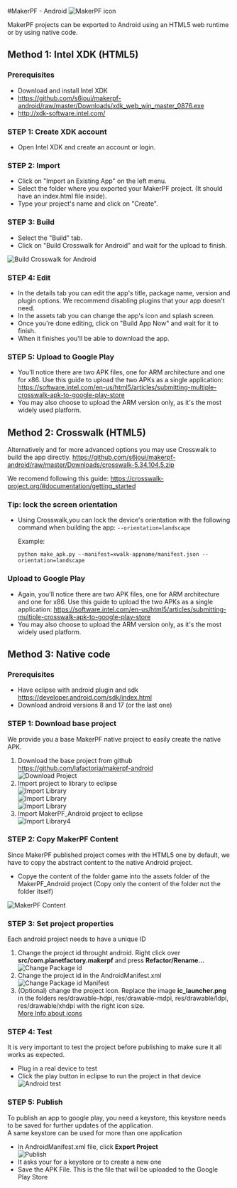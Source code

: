 #MakerPF - Android
![MakerPF icon](https://dl.dropboxusercontent.com/u/18446966/MAKERPF_MANUAL_IMAGES/makerPFicon.png)

[MakerPF]: http://wwww.planetfactory.com "MakerPF"
[LaFactoria]: http://wwww.lafactoria.eu "La Factoria"

MakerPF projects can be exported to Android using an HTML5 web runtime or by using native code.

## Method 1: Intel XDK (HTML5)

### Prerequisites
- Download and install Intel XDK
- <https://github.com/s6joui/makerpf-android/raw/master/Downloads/xdk_web_win_master_0876.exe>
- <http://xdk-software.intel.com/>

### STEP 1: Create XDK account
- Open Intel XDK and create an account or login.

### STEP 2: Import
- Click on "Import an Existing App" on the left menu.
- Select the folder where you exported your MakerPF project. (It should have an index.html file inside).
- Type your project's name and click on "Create".

### STEP 3: Build
- Select the "Build" tab.
- Click on "Build Crosswalk for Android" and wait for the upload to finish.

![Build Crosswalk for Android](http://i.imgur.com/URbl8MY.jpg)   

### STEP 4: Edit
- In the details tab you can edit the app's title, package name, version and plugin options. We recommend disabling plugins that your app doesn't need.
- In the assets tab you can change the app's icon and splash screen.
- Once you're done editing, click on "Build App Now" and wait for it to finish.
- When it finishes you'll be able to download the app.

### STEP 5: Upload to Google Play
- You'll notice there are two APK files, one for ARM architecture and one for x86. Use this guide to upload the two APKs as a single application: <https://software.intel.com/en-us/html5/articles/submitting-multiple-crosswalk-apk-to-google-play-store>
- You may also choose to upload the ARM version only, as it's the most widely used platform.

## Method 2: Crosswalk (HTML5)

Alternatively and for more advanced options you may use Crosswalk to build the app directly. <https://github.com/s6joui/makerpf-android/raw/master/Downloads/crosswalk-5.34.104.5.zip>

We recomend following this guide: <https://crosswalk-project.org/#documentation/getting_started>

### Tip: lock the screen orientation
- Using Crosswalk,you can lock the device's orientation with the following command when building the app: ```--orientation=landscape```
    
    Example:
    ```
    python make_apk.py --manifest=xwalk-appname/manifest.json --orientation=landscape
    ```

### Upload to Google Play
- Again, you'll notice there are two APK files, one for ARM architecture and one for x86. Use this guide to upload the two APKs as a single application: <https://software.intel.com/en-us/html5/articles/submitting-multiple-crosswalk-apk-to-google-play-store>
- You may also choose to upload the ARM version only, as it's the most widely used platform.

## Method 3: Native code

### Prerequisites
- Have eclipse with android plugin and sdk <https://developer.android.com/sdk/index.html>
- Download android versions 8 and 17 (or the last one)
 
### STEP 1: Download base project
We provide you a base MakerPF native project to easily create the native APK.

1. Download the base project from github <https://github.com/lafactoria/makerpf-android>      
![Download Project](https://dl.dropboxusercontent.com/u/18446966/MAKERPF_MANUAL_IMAGES/makerPF-download.png)   
2. Import project to library to eclipse   
![Import Library](https://dl.dropboxusercontent.com/u/18446966/MAKERPF_MANUAL_IMAGES/android/import.png)   
![Import Library](https://dl.dropboxusercontent.com/u/18446966/MAKERPF_MANUAL_IMAGES/android/import2.png)   
![Import Library](https://dl.dropboxusercontent.com/u/18446966/MAKERPF_MANUAL_IMAGES/android/import3.png)   
3. Import MakerPF_Android project to eclipse     
![Import Library4](https://dl.dropboxusercontent.com/u/18446966/MAKERPF_MANUAL_IMAGES/android/import4.png)


### STEP 2: Copy MakerPF Content
Since MakerPF published project comes with the HTML5 one by default, we have to copy the abstract content to the native Android project.   

- Copye the content of the folder game into the assets folder of the MakerPF_Android project (Copy only the content of the folder not the folder itself)

![MakerPF Content](https://dl.dropboxusercontent.com/u/18446966/MAKERPF_MANUAL_IMAGES/android/content.png)


### STEP 3: Set project properties
Each android project needs to have a unique ID   

1. Change the project id throught android. Right click over **src/com.planetfactory.makerpf** and press **Refactor/Rename…**
![Change Package id](https://dl.dropboxusercontent.com/u/18446966/MAKERPF_MANUAL_IMAGES/android/rename.png)
2. Change the project id in the AndroidManifest.xml 
![Change Package id Manifest](https://dl.dropboxusercontent.com/u/18446966/MAKERPF_MANUAL_IMAGES/android/packageId.png)
3. (Optional) change the project icon. Replace the image **ic_launcher.png** in the folders res/drawable-hdpi, res/drawable-mdpi, res/drawable/ldpi, res/drawable/xhdpi with the right icon size.   
[More Info about icons](http://developer.android.com/design/style/iconography.html)



### STEP 4: Test
It is very important to test the project before publishing to make sure it all works as expected.

- Plug in a real device to test
- Click the play button in eclipse to run the project in that device   
![Android test](https://dl.dropboxusercontent.com/u/18446966/MAKERPF_MANUAL_IMAGES/android/test.png)

### STEP 5: Publish
To publish an app to google play, you need a keystore, this keystore needs to be saved for further updates of the application.   
A same keystore can be used for more than one application

- In AndroidManifest.xml file, click **Export Project**   
![Publish](https://dl.dropboxusercontent.com/u/18446966/MAKERPF_MANUAL_IMAGES/android/export.png)
- It asks your for a keystore or to create a new one
- Save the APK File. This is the file that will be uploaded to the Google Play Store
